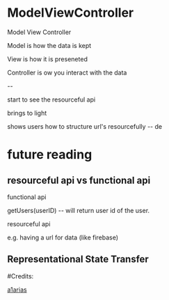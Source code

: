 ModelViewController
===================


Model View Controller


Model is how the data is kept

View is how it is preseneted


Controller is ow you interact with the data

--

start to see the resourceful api


brings to light 

shows users how to structure url's resourcefully -- de


# future reading
 
## resourceful api vs functional api


functional api

getUsers(userID)  -- will return user id of the user.


resourceful api

e.g. having a url for data (like firebase)


## Representational State Transfer



#Credits:

[a1arias](https://github.com/a1arias)
